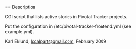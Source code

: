 == Description

CGI script that lists active stories in Pivotal Tracker projects.

Put the configuration in /etc/pivotal-tracker-frontend.yml (see example.yml).

Karl Eklund, localpart@gmail.com, February 2009
